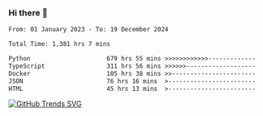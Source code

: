 ### Hi there 👋

<!--START_SECTION:waka-->

```txt
From: 01 January 2023 - To: 19 December 2024

Total Time: 1,381 hrs 7 mins

Python                     679 hrs 55 mins >>>>>>>>>>>>-------------   49.23 %
TypeScript                 311 hrs 56 mins >>>>>>-------------------   22.59 %
Docker                     105 hrs 38 mins >>-----------------------   07.65 %
JSON                       76 hrs 16 mins  >------------------------   05.52 %
HTML                       45 hrs 13 mins  >------------------------   03.27 %
```

<!--END_SECTION:waka-->

[![GitHub Trends SVG](https://api.githubtrends.io/user/svg/IAbuElRuzz/langs)](https://githubtrends.io)
